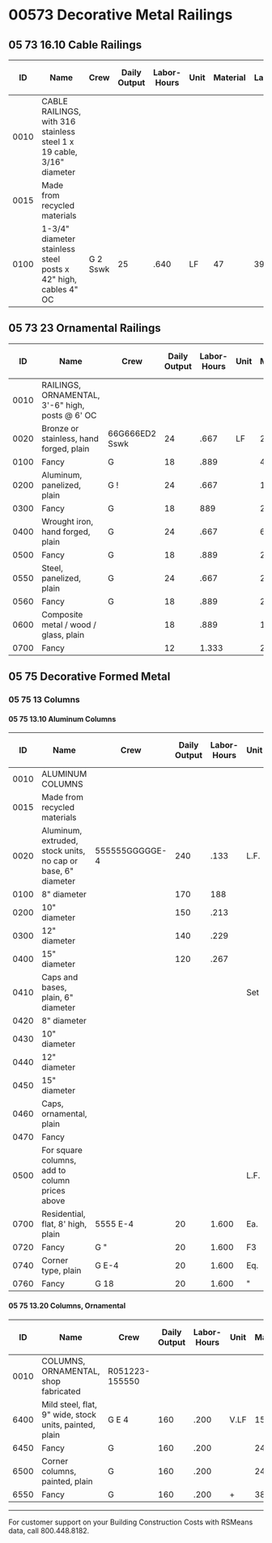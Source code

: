 # 00573 Decorative Metal Railings

## 05 73 16.10 Cable Railings

| ID   | Name                                                                 | Crew         | Daily Output | Labor-Hours | Unit | Material | Labor | Equipment | Total | Total Incl O&P |
|------|----------------------------------------------------------------------|--------------|--------------|-------------|------|----------|-------|-----------|-------|----------------|
| 0010 | CABLE RAILINGS, with 316 stainless steel 1 x 19 cable, 3/16" diameter|              |              |             |      |          |       |           |       |                |
| 0015 | Made from recycled materials                                         |              |              |             |      |          |       |           |       |                |
| 0100 | 1-3/4" diameter stainless steel posts x 42" high, cables 4" OC       | G 2 Sswk     | 25           | .640        | LF   | 47       | 39.50 |           | 86.50 | 113            |

## 05 73 23 Ornamental Railings

| ID   | Name                                                                 | Crew         | Daily Output | Labor-Hours | Unit | Material | Labor | Equipment | Total | Total Incl O&P |
|------|----------------------------------------------------------------------|--------------|--------------|-------------|------|----------|-------|-----------|-------|----------------|
| 0010 | RAILINGS, ORNAMENTAL, 3'-6" high, posts @ 6' OC                      |              |              |             |      |          |       |           |       |                |
| 0020 | Bronze or stainless, hand forged, plain                              | 66G666ED2 Sswk| 24           | .667        | LF   | 247      | 41    |           | 288   | 335            |
| 0100 | Fancy                                                                | G            | 18           | .889        |      | 495      | 55    |           | 550   | 630            |
| 0200 | Aluminum, panelized, plain                                           | G !          | 24           | .667        |      | 16.15    | 41    |           | 57.15 | 81.5           |
| 0300 | Fancy                                                                | G            | 18           | 889         |      | 23.50    | 55    |           | 78.50 | 111            |
| 0400 | Wrought iron, hand forged, plain                                     | G            | 24           | .667        |      | 69       | 41    |           | 110   | 140            |
| 0500 | Fancy                                                                | G            | 18           | .889        |      | 218      | 55    |           | 273   | 325            |
| 0550 | Steel, panelized, plain                                              | G            | 24           | .667        |      | 21       | 41    |           | 62    | 86.5           |
| 0560 | Fancy                                                                | G            | 18           | .889        |      | 23       | 55    |           | 78    | 110            |
| 0600 | Composite metal / wood / glass, plain                                |              | 18           | .889        |      | 144      | 55    |           | 199   | 243            |
| 0700 | Fancy                                                                |              | 12           | 1.333       |      | 287      | 82.50 |           | 369.50| 440            |

## 05 75 Decorative Formed Metal

### 05 75 13 Columns

#### 05 75 13.10 Aluminum Columns

| ID   | Name                                                                 | Crew         | Daily Output | Labor-Hours | Unit | Material | Labor | Equipment | Total | Total Incl O&P |
|------|----------------------------------------------------------------------|--------------|--------------|-------------|------|----------|-------|-----------|-------|----------------|
| 0010 | ALUMINUM COLUMNS                                                     |              |              |             |      |          |       |           |       |                |
| 0015 | Made from recycled materials                                         |              |              |             |      |          |       |           |       |                |
| 0020 | Aluminum, extruded, stock units, no cap or base, 6" diameter         | 555555GGGGGE-4| 240          | .133        | L.F.| 202      | 8.30  | .61       | 28.91 | 35.56           |
| 0100 | 8" diameter                                                          |              | 170          | 188         |      | 24       | 11.75 | .87       | 36.62 | 45.5            |
| 0200 | 10" diameter                                                         |              | 150          | .213        |      | 32       | 13.30 | .98       | 46.28 | 56.5            |
| 0300 | 12" diameter                                                         |              | 140          | .229        |      | 46.50    | 14.25 | 1.05      | 61.80 | 74               |
| 0400 | 15" diameter                                                         |              | 120          | .267        |      | 71       | 16.65 | 1.23      | 88.88 | 105              |
| 0410 | Caps and bases, plain, 6" diameter                                   |              |              |             | Set  | 31.50    |       |           | 31.50 | 35               |
| 0420 | 8" diameter                                                          |              |              |             |      | 37.50    |       |           | 37.50 | 41.5             |
| 0430 | 10" diameter                                                         |              |              |             |      | 61       |       |           | 61    | 67               |
| 0440 | 12" diameter                                                         |              |              |             |      | 81.50    |       |           | 81.50 | 90               |
| 0450 | 15" diameter                                                         |              |              |             |      | 123      |       |           | 123   | 136              |
| 0460 | Caps, ornamental, plain                                              |              |              |             |      | 293      |       |           | 293   | 320              |
| 0470 | Fancy                                                                |              |              |             |      | 1,650    |       |           | 1,650 | 1,800            |
| 0500 | For square columns, add to column prices above                       |              |              |             | L.F.| 50 %     |       |           |       |                  |
| 0700 | Residential, flat, 8' high, plain                                    | 5555 E-4     | 20           | 1.600       | Ea. | 162      | 8888  | 7.40      | 269.40| 340              |
| 0720 | Fancy                                                                | G "          | 20           | 1.600       | F3  | 261      | 100   | 7.40      | 368.40| 450              |
| 0740 | Corner type, plain                                                   | G E-4        | 20           | 1.600       | Eq. | 264      | 100   | 7.40      | 371.40| 450              |
| 0760 | Fancy                                                                | G 18         | 20           | 1.600       | "   | 405      | 100   | 7.40      | 512.40| 605              |

#### 05 75 13.20 Columns, Ornamental

| ID   | Name                                                                 | Crew         | Daily Output | Labor-Hours | Unit | Material | Labor | Equipment | Total | Total Incl O&P |
|------|----------------------------------------------------------------------|--------------|--------------|-------------|------|----------|-------|-----------|-------|----------------|
| 0010 | COLUMNS, ORNAMENTAL, shop fabricated                                 | R051223-155550|              |             |      |          |       |           |       |                |
| 6400 | Mild steel, flat, 9" wide, stock units, painted, plain               | G E 4        | 160          | .200        | V.LF| 15.20    | 12.45 | .2222     | 28.57 | 3378            |
| 6450 | Fancy                                                                | G            | 160          | .200        |      | 24.50    | 12.45 | .92       | 37.87 | 47               |
| 6500 | Corner columns, painted, plain                                       | G            | 160          | .200        |      | 24.50    | 12.45 | .92       | 37.87 | 47               |
| 6550 | Fancy                                                                | G            | 160          | .200        | +    | 38       | 12.45 | .92       | 51.37 | 62               |

---

For customer support on your Building Construction Costs with RSMeans data, call 800.448.8182.